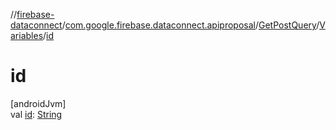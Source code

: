 //[firebase-dataconnect](../../../../index.md)/[com.google.firebase.dataconnect.apiproposal](../../index.md)/[GetPostQuery](../index.md)/[Variables](index.md)/[id](id.md)

# id

[androidJvm]\
val [id](id.md): [String](https://kotlinlang.org/api/latest/jvm/stdlib/kotlin/-string/index.html)
